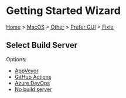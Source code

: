 # Getting Started Wizard

[Home](/docs/wiz/readme.md) > [MacOS](MacOS.md) > [Other](MacOS_Other.md) > [Prefer GUI](MacOS_Other_Gui.md) > [Fixie](MacOS_Other_Gui_Fixie.md)

## Select Build Server

Options:
 * [AppVeyor](MacOS_Other_Gui_Fixie_AppVeyor.md)
 * [GitHub Actions](MacOS_Other_Gui_Fixie_GitHubActions.md)
 * [Azure DevOps](MacOS_Other_Gui_Fixie_AzureDevOps.md)
 * [No build server](MacOS_Other_Gui_Fixie_None.md)
